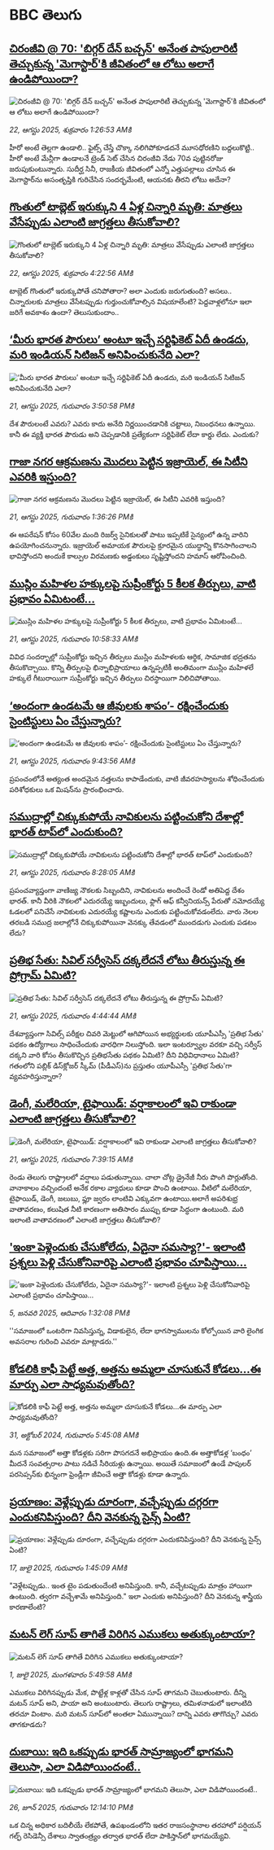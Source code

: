 # BBC తెలుగు## [చిరంజీవి @ 70: 'బిగ్గర్ దేన్ బచ్చన్' అనేంత పాపులారిటీ తెచ్చుకున్న 'మెగాస్టార్‌'కి జీవితంలో ఆ లోటు అలాగే ఉండిపోయిందా?](https://www.bbc.com/telugu/articles/c3wn319j4l0o?at_medium=RSS&at_campaign=rss?at_campaign=githubrss)![చిరంజీవి @ 70: 'బిగ్గర్ దేన్ బచ్చన్' అనేంత పాపులారిటీ తెచ్చుకున్న 'మెగాస్టార్‌'కి జీవితంలో ఆ లోటు అలాగే ఉండిపోయిందా?](https://ichef.bbci.co.uk/ace/ws/240/cpsprodpb/9e39/live/e00af870-7eae-11f0-a5e2-236e16f99597.jpg)_22, ఆగస్టు 2025, శుక్రవారం 1:26:53 AMకి_హీరో అంటే తెల్లగా ఉండాలి.. ఫైట్స్ చేస్తే చొక్కా నలిగిపోకూడదనే మూసధోరణిని బద్దలుకొట్టి.. హీరో అంటే మేన్లీగా ఉండాలనే ట్రెండ్ సెట్ చేసిన చిరంజీవి నేడు 70వ పుట్టినరోజు జరుపుకుంటున్నారు. సుదీర్ఘ సినీ, రాజకీయ జీవితంలో ఎన్నో ఎత్తుపల్లాలు చూసిన ఈ మెగాస్టార్‌ను అసంతృప్తికి గురిచేసిన సందర్భమేంటి, ఆయనకు తీరని లోటు అదేనా?## [గొంతులో టాబ్లెట్ ఇరుక్కుని 4 ఏళ్ల చిన్నారి మృతి: మాత్రలు వేసేప్పుడు ఎలాంటి జాగ్రత్తలు తీసుకోవాలి?](https://www.bbc.com/telugu/articles/cwy0jvg321go?at_medium=RSS&at_campaign=rss?at_campaign=githubrss)![గొంతులో టాబ్లెట్ ఇరుక్కుని 4 ఏళ్ల చిన్నారి మృతి: మాత్రలు వేసేప్పుడు ఎలాంటి జాగ్రత్తలు తీసుకోవాలి?](https://ichef.bbci.co.uk/ace/ws/240/cpsprodpb/67dd/live/9128f570-7f05-11f0-aebc-55da129c3cd7.jpg)_22, ఆగస్టు 2025, శుక్రవారం 4:22:56 AMకి_టాబ్లెట్ గొంతులో ఇరుక్కుపోతే చనిపోతారా? అలా ఎందుకు జరుగుతుంది? అసలు.. చిన్నారులకు మాత్రలు వేసేటప్పుడు గుర్తుంచుకోవాల్సిన విషయాలేంటి? పెద్దవాళ్లలోనూ ఇలా జరిగే అవకాశం ఉందా? తెలుసుకుందాం..## [‘మీరు భారత పౌరులు’ అంటూ ఇచ్చే  సర్టిఫికెట్ ఏదీ ఉండదు, మరి ఇండియన్  సిటిజన్‌ అనిపించుకునేది ఎలా?](https://www.bbc.com/telugu/articles/cn849e707dmo?at_medium=RSS&at_campaign=rss?at_campaign=githubrss)![‘మీరు భారత పౌరులు’ అంటూ ఇచ్చే  సర్టిఫికెట్ ఏదీ ఉండదు, మరి ఇండియన్  సిటిజన్‌ అనిపించుకునేది ఎలా?](https://ichef.bbci.co.uk/ace/standard/240/cpsprodpb/b28e/live/a6efffb0-7ea7-11f0-83cc-c5da98c419b8.jpg)_21, ఆగస్టు 2025, గురువారం 3:50:58 PMకి_దేశ పౌరులంటే ఎవరు? ఎవరు కాదు అనేది నిర్ణయించడానికి చట్టాలు, నిబంధనలు ఉన్నాయి. కానీ ఈ వ్యక్తి భారత పౌరుడు అని చెప్పడానికి ప్రత్యేకంగా సర్టిఫికెట్ లేదా కార్డు లేదు. ఎందుకు?## [గాజా నగర ఆక్రమణను మొదలు పెట్టిన ఇజ్రాయెల్, ఈ సిటీని ఎవరికి ఇస్తుంది?](https://www.bbc.com/telugu/articles/cy4d1jqd50vo?at_medium=RSS&at_campaign=rss?at_campaign=githubrss)![గాజా నగర ఆక్రమణను మొదలు పెట్టిన ఇజ్రాయెల్, ఈ సిటీని ఎవరికి ఇస్తుంది?](https://ichef.bbci.co.uk/ace/ws/240/cpsprodpb/cd65/live/05e024c0-7e7e-11f0-83cc-c5da98c419b8.jpg)_21, ఆగస్టు 2025, గురువారం 1:36:26 PMకి_ఈ ఆపరేషన్ కోసం 60వేల మంది రిజర్వ్ సైనికులతో పాటు ఇప్పటికే సైన్యంలో ఉన్న వారిని ఉపయోగించనున్నారు. ఇజ్రాయెల్ అమాయక పౌరులపై క్రూరమైన యుద్ధాన్ని కొనసాగించాలని భావిస్తోందని అందుకే కాల్పుల విరమణకు అడ్డంకులు సృష్టిస్తోందని హమాస్ ఆరోపించింది.## [ముస్లిం మహిళల హక్కులపై సుప్రీంకోర్టు 5 కీలక తీర్పులు, వాటి ప్రభావం ఏమిటంటే...](https://www.bbc.com/telugu/articles/c0l6e66g3rgo?at_medium=RSS&at_campaign=rss?at_campaign=githubrss)![ముస్లిం మహిళల హక్కులపై సుప్రీంకోర్టు 5 కీలక తీర్పులు, వాటి ప్రభావం ఏమిటంటే...](https://ichef.bbci.co.uk/ace/ws/240/cpsprodpb/e084/live/7ed0a4a0-7e7d-11f0-812a-03d15501acc6.jpg)_21, ఆగస్టు 2025, గురువారం 10:58:33 AMకి_వివిధ సందర్భాల్లో సుప్రీంకోర్టు ఇచ్చిన తీర్పులు ముస్లిం మహిళలకు ఆర్థిక, సామాజిక భద్రతను తీసుకొచ్చాయి. కొన్ని తీర్పులపై భిన్నాభిప్రాయాలు ఉన్నప్పటికీ అంతిమంగా ముస్లిం మహిళలే హక్కులే గీటురాయిగా సుప్రీంకోర్టు ఇచ్చిన తీర్పులు చిరస్థాయిగా నిలిచిపోతాయి.## [‘అందంగా ఉండటమే ఆ జీవులకు శాపం’- రక్షించేందుకు సైంటిస్టులు ఏం చేస్తున్నారు?](https://www.bbc.com/telugu/articles/cx298y7z016o?at_medium=RSS&at_campaign=rss?at_campaign=githubrss)![‘అందంగా ఉండటమే ఆ జీవులకు శాపం’- రక్షించేందుకు సైంటిస్టులు ఏం చేస్తున్నారు?](https://ichef.bbci.co.uk/ace/ws/240/cpsprodpb/05f6/live/df5d3420-7138-11f0-8dbd-f3d32ebd3327.jpg)_21, ఆగస్టు 2025, గురువారం 9:43:56 AMకి_ప్రపంచంలోనే అత్యంత అందమైన నత్తలను కాపాడేందుకు, వాటి జీవరహస్యాలను శోధించేందుకు పరిశోధకులు ఒక మిషన్‌ను ప్రారంభించారు.## [సముద్రాల్లో చిక్కుకుపోయే నావికులను పట్టించుకోని దేశాల్లో భారత్ టాప్‌లో ఎందుకుంది?](https://www.bbc.com/telugu/articles/c5ypj21rp0jo?at_medium=RSS&at_campaign=rss?at_campaign=githubrss)![సముద్రాల్లో చిక్కుకుపోయే నావికులను పట్టించుకోని దేశాల్లో భారత్ టాప్‌లో ఎందుకుంది?](https://ichef.bbci.co.uk/ace/ws/240/cpsprodpb/1f4b/live/40a610b0-7d0c-11f0-ab3e-bd52082cd0ae.jpg)_21, ఆగస్టు 2025, గురువారం 8:28:05 AMకి_ప్రపంచవ్యాప్తంగా వాణిజ్య నౌకలకు సిబ్బందిని, నావికులను అందించే రెండో అతిపెద్ద దేశం భారత్. కానీ వీరికి నౌకలలో ఎదురయ్యే ఇబ్బందులు, ఫ్లాగ్ ఆఫ్ కన్వీనియన్స్ పేరుతో నమోదయ్యే ఓడలలో పనిచేసే నావికులకు ఎదురయ్యే కష్టాలను ఎందుకు పట్టించుకోవడంలేదు. వారు నెలల తరబడి సముద్ర జలాల్లోనే చిక్కుకుపోయినా వెనక్కు తేవడంలో ముందడుగు ఎందుకు పడటం లేదు?## [ప్రతిభ సేతు: సివిల్ సర్వీసెస్ దక్కలేదనే లోటు తీరుస్తున్న ఈ ప్రోగ్రామ్ ఏమిటి?](https://www.bbc.com/telugu/articles/cvgpjgqzn57o?at_medium=RSS&at_campaign=rss?at_campaign=githubrss)![ప్రతిభ సేతు: సివిల్ సర్వీసెస్ దక్కలేదనే లోటు తీరుస్తున్న ఈ ప్రోగ్రామ్ ఏమిటి?](https://ichef.bbci.co.uk/ace/ws/240/cpsprodpb/576a/live/88e835f0-7e48-11f0-b9c8-bf093da3c87a.jpg)_21, ఆగస్టు 2025, గురువారం 4:44:44 AMకి_దేశవ్యాప్తంగా సివిల్స్ పరీక్షల చివరి మెట్టులో ఆగిపోయిన అభ్యర్థులకు యూపీఎస్సీ 'ప్రతిభ సేతు' పథకం ఉద్యోగాలు సాధించేందుకు వారధిగా నిలుస్తోంది.
ఇలా ఇంటర్వ్యూల వరకూ వచ్చి సర్వీస్ దక్కని వారి కోసం తీసుకొచ్చిన ప్రతిభసేతు పథకం ఏమిటి? దీని విధివిధానాలు ఏమిటి? గతంలోని పబ్లిక్ డిస్‌క్లోజర్ స్కీమ్ (పీడీఎస్)ను ప్రస్తుతం యూపీఎస్సీ 'ప్రతిభ సేతు'గా వ్యవహరిస్తున్నారా?## [డెంగీ, మలేరియా, టైఫాయిడ్: వర్షాకాలంలో ఇవి రాకుండా ఎలాంటి జాగ్రత్తలు తీసుకోవాలి?](https://www.bbc.com/telugu/articles/cy4dwpw040lo?at_medium=RSS&at_campaign=rss?at_campaign=githubrss)![డెంగీ, మలేరియా, టైఫాయిడ్: వర్షాకాలంలో ఇవి రాకుండా ఎలాంటి జాగ్రత్తలు తీసుకోవాలి?](https://ichef.bbci.co.uk/ace/ws/240/cpsprodpb/0d35/live/ff781460-7ce5-11f0-8302-b340557d621c.jpg)_21, ఆగస్టు 2025, గురువారం 7:39:15 AMకి_రెండు తెలుగు రాష్ట్రాలలో వర్షాలు పడుతున్నాయి. చాలా చోట్ల డ్రైనేజీ నీరు పొంగి పొర్లుతోంది. వానాకాలం వచ్చిందంటే అనేక రకాల వ్యాధులు కూడా పొంచి ఉంటాయి. వీటిలో మలేరియా, టైఫాయిడ్, డెంగీ, జలుబు, ఫ్లూ జ్వరం లాంటివి ఎక్కువగా ఉంటాయి.అలాగే అపరిశుభ్ర వాతావరణం, కలుషిత నీటి కారణంగా అతిసారం ముప్పు కూడా సిద్ధంగా ఉంటుంది. మరి ఇలాంటి వాతావరణంలో ఎలాంటి జాగ్రత్తలు తీసుకోవాలి?## ['ఇంకా పెళ్లెందుకు చేసుకోలేదు, ఏదైనా సమస్యా?'- ఇలాంటి ప్రశ్నలు పెళ్లి చేసుకోనివారిపై ఎలాంటి ప్రభావం చూపిస్తాయి... ](https://www.bbc.com/telugu/articles/cgq1w3lz7yyo?at_medium=RSS&at_campaign=rss?at_campaign=githubrss)!['ఇంకా పెళ్లెందుకు చేసుకోలేదు, ఏదైనా సమస్యా?'- ఇలాంటి ప్రశ్నలు పెళ్లి చేసుకోనివారిపై ఎలాంటి ప్రభావం చూపిస్తాయి... ](https://ichef.bbci.co.uk/ace/ws/240/cpsprodpb/f6de/live/72c94a60-cb3e-11ef-87df-d575b9a434a4.jpg)_5, జనవరి 2025, ఆదివారం 1:32:08 PMకి_''సమాజంలో ఒంటరిగా నివసిస్తున్న, విడాకులైన, లేదా భాగస్వాములను కోల్పోయిన వారి లైంగిక అవసరాల గురించి ఎవరూ మాట్లాడరు.''## [కోడలికి కాఫీ పెట్టే అత్త, అత్తను అమ్మలా చూసుకునే కోడలు...ఈ మార్పు ఎలా సాధ్యమవుతోంది?](https://www.bbc.com/telugu/articles/c1l41zl8el2o?at_medium=RSS&at_campaign=rss?at_campaign=githubrss)![కోడలికి కాఫీ పెట్టే అత్త, అత్తను అమ్మలా చూసుకునే కోడలు...ఈ మార్పు ఎలా సాధ్యమవుతోంది?](https://ichef.bbci.co.uk/ace/ws/240/cpsprodpb/2b61/live/9176a6d0-8b0e-11ef-a81b-b1eda9741da3.jpg)_31, అక్టోబర్ 2024, గురువారం 5:45:08 AMకి_మన సమాజంలో అత్తా కోడళ్లకు సరిగా పొసగదనే అభిప్రాయం ఉంది.ఈ అత్తాకోడళ్ల ‘బంధం’ మీదనే సంవత్సరాల పాటు నడిచే సీరియళ్లు ఉన్నాయి. అయితే సమాజంలో ఉండే పాపులర్ పరసెప్సన్‌కు భిన్నంగా ఫ్రెండ్లీగా జీవించే అత్తా కోడళ్లు కూడా ఉన్నారు.## [ప్రయాణం: వెళ్లేప్పుడు దూరంగా, వచ్చేప్పుడు దగ్గరగా ఎందుకనిపిస్తుంది? దీని వెనకున్న సైన్స్ ఏంటి?](https://www.bbc.com/telugu/articles/c0l4y727n1jo?at_medium=RSS&at_campaign=rss?at_campaign=githubrss)![ప్రయాణం: వెళ్లేప్పుడు దూరంగా, వచ్చేప్పుడు దగ్గరగా ఎందుకనిపిస్తుంది? దీని వెనకున్న సైన్స్ ఏంటి?](https://ichef.bbci.co.uk/ace/ws/240/cpsprodpb/054c/live/6957c010-62b0-11f0-8e78-11023c48a856.png)_17, జులై 2025, గురువారం 1:45:09 AMకి_"వెళ్లేటప్పుడు.. ఇంత టైం పడుతుందేంటి అనిపిస్తుంది. కానీ, వచ్చేటప్పుడు మాత్రం హాయిగా ఉంటుంది. త్వరగా వచ్చేశామే అనిపిస్తుంది." ఇలా ఎందుకు అనిపిస్తుంది? దీని వెనకున్న శాస్త్రీయ కారణాలేంటి?## [మటన్ లెగ్ సూప్ తాగితే విరిగిన ఎముకలు అతుక్కుంటాయా?](https://www.bbc.com/telugu/articles/c0l4g92j8kzo?at_medium=RSS&at_campaign=rss?at_campaign=githubrss)![మటన్ లెగ్ సూప్ తాగితే విరిగిన ఎముకలు అతుక్కుంటాయా?](https://ichef.bbci.co.uk/ace/ws/240/cpsprodpb/b31e/live/cce532c0-6d41-11f0-9462-bb509dc78127.jpg)_1, జులై 2025, మంగళవారం 5:49:58 AMకి_ఎముకలు విరిగినప్పుడు మేక, పొట్టేళ్ల కాళ్లతో చేసిన సూప్ తాగమని చెబుతుంటారు. దీన్ని మటన్ సూప్ అని, పాయా అని అంటుంటారు. తెలుగు రాష్ట్రాలు, తమిళనాడులో ఇలాంటిది తరచూ వింటాం. మరి మటన్ సూప్‌లో అంతలా ఏమున్నాయి? దాన్ని ఎవరు తాగొచ్చు? ఎవరు తాగకూడదు?## [దుబాయి: ఇది ఒకప్పుడు భారత్ సామ్రాజ్యంలో భాగమని తెలుసా, ఎలా విడిపోయిందంటే..](https://www.bbc.com/telugu/articles/ce83x3rekyyo?at_medium=RSS&at_campaign=rss?at_campaign=githubrss)![దుబాయి: ఇది ఒకప్పుడు భారత్ సామ్రాజ్యంలో భాగమని తెలుసా, ఎలా విడిపోయిందంటే..](https://ichef.bbci.co.uk/ace/ws/240/cpsprodpb/89c1/live/fbe80b80-5282-11f0-809e-059b7ea85131.jpg)_26, జూన్ 2025, గురువారం 12:14:10 PMకి_ఒక చిన్న అధికార బదిలీయే లేకపోతే, ఉపఖండంలోని ఇతర రాజసంస్థానాల తరహాలో  పర్షియన్ గల్ఫ్ రెసిడెన్సీ దేశాలు స్వాతంత్ర్యం తర్వాత భారత్ లేదా పాకిస్తాన్‌లో భాగమయ్యేవి.